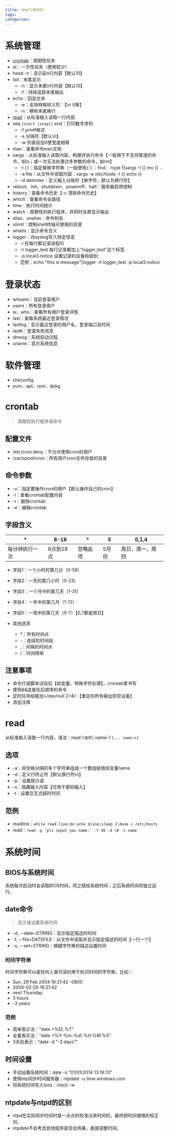 ```yaml
---
title: shell命令行
tags:
categories:
---
```

# 系统管理
* [crontab](#crontab)：周期性任务
* at：一次性任务（使用较少）
* head -n：显示前n行内容【默认10】
* tail：末尾显示
    - -n：显示末尾n行内容【默认10】
    - -f：持续追踪末尾输出
* echo：回显文本
    - -e：支持特殊转义符：【\n \t等】
    - -n：移除末尾换行
* [read](#read)：从标准输入读取一行内容
* seq `[start [step]]` end：打印数字序列
    - -f printf格式
    - -s 分隔符【默认\n】
    - -w 列表前加0使宽度相等
* man：查看命令man文档
* xargs：从标准输入读取内容，构建并执行命令【一般用于不支持管道的命令，如ls；或一次无法处理过多参数的命令，如rm】
    - -I `{}`：指定替换字符串（一般使用`{}`）：find . -type f|xargs -I {} mv {} ..
    - -a file：从文件中读取内容：xargs -a /etc/hosts -I {} echo {}
    - -d delimiter：定义输入分隔符【单字符，默认为换行符】
* reboot、init、shutdown、poweroff、halt：服务器启停控制
* history：查看命令历史【-c 清除命令历史】
* which：查看命令全路径
* time：执行时间统计
* watch：周期性的执行程序，并同时全屏显示输出
* alias、unalias：命令别名
* ulimit：控制shell终端可使用的资源
* whatis：显示命令含义
* logger：向syslog写入特定信息
    - -i 在每行都记录进程ID
    - -t logger_test 每行记录都加上“logger_test”这个标签
    - -p local3.notice 设置记录的设备和级别
    - 范例：echo "this is message"|logger -it logger_test -p local3.notice

# 登录状态
* whoami：当前登录用户
* users：所有登录用户
* w、who：查看所有用户登录详情
* last：查看系统最近登录情况
* lastlog：显示最近登录的用户名，登录端口及时间
* lastb：登录失败信息
* dmesg：系统启动过程
* uname：显示系统信息

# 软件管理
* chkconfig
* yum、apt、rpm、dpkg

# crontab
>周期性执行程序或命令

## 配置文件
* /etc/cron.deny：不允许使用cron的用户
* /var/spool/cron：所有用户cron文件存放的目录

## 命令参数
* -u：指定要操作cron的用户【默认操作自己的cron】
* -l：查看crontab配置内容
* -r：删除crontab
* -e：编辑crontab

## 字段含义
|       \*       |    8-18   |    \*    |   5   |      0,1,4       |
|----------------|-----------|----------|-------|------------------|
| 每分钟执行一次 | 8点到18点 | 忽略此项 | 5月份 | 周日，周一，周四 |

* 字段1：一个小时的第几分（0-59）
* 字段2：一天的第几小时（0-23）
* 字段3：一个月中的第几天（1-31）
* 字段4：一年中的第几月（1-12）
* 字段5：一周中的第几天（0-7）【0,7都是周日】

* 其他选项
    - \*：所有时间点
    - -：连续的时间段
    - ,：间隔的时间点
    - /：时间频率

## 注意事项
* 命令行或脚本试验后【如变量、特殊字符处理】，crontab里书写
* 使用&&连接先后顺序的命令
* 定时任务结尾加>/dev/null 2>&1 【重定向所有输出到空设备】
* 添加注释

# read
从标准输入读取一行内容，语法：read `[选项]` name-1 `[... name-n]`
## 选项
* -a：将空格分隔的多个字符串组成一个数组赋值给变量name
* -d：定义行终止符【默认换行符\n】
* -p：设置提示语
* -s：隐藏输入内容【可用于密码输入】
* -t：设置交互式超时时间

## 范例
* readline：`while read line;do echo $line;sleep 2;done < /etc/hosts`
* read：`read -p 'pls input you name:' -t 30 -d \# -s name`

# 系统时间
## BIOS与系统时间
系统每次启动时会读取BIOS时间，将之赋给系统时间；之后系统时间将独立运行。

## date命令
>显示或设置系统时间

* -d, --date=STRING：显示指定描述的时间
* -f, --file=DATEFILE：从文件中读取并显示指定描述的时间【一行一个】
* -s, --set=STRING：根据字符串的描述设置时间

### 时间字符串
时间字符串可以是任何人类可读的用于标识时间的字符串，比如：

* Sun, 29 Feb 2004 16:21:42 -0800
* 2004-02-29 16:21:42
* next Thursday
* 3 hours
* -3 years

### 范例
* 简单表示法：“date +%D\ %T”
* 全量表示法：“date +%Y-%m-%d\ %H:%M:%S”
* 3天前表示：“date -d "-3 days"”

##  时间设置
* 手动设置系统时间：date -s "01/01/2014 13:16:13"
* 使用ntp同步时间服务器：ntpdate -u time.windows.com
* 将系统时间写入bios：clock -w

## ntpdate与ntpd的区别
* ntpd在实际同步时间时是一点点的校准过来时间的，最终把时间慢慢的校正对。
* ntpdate不会考虑其他程序是否会阵痛，直接调整时间。
